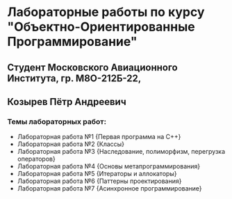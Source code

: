 # **Лабораторные работы по курсу "Объектно-Ориентированные Программирование"**
## Студент Московского Авиационного Института, гр. М8О-212Б-22,
## Козырев Пётр Андреевич

### Темы лабораторных работ:

- Лабораторная работа №1 {Первая программа на C++}
- Лабораторная работа №2 {Классы}
- Лабораторная работа №3 {Наследование, полиморфизм, перегрузка операторов}
- Лабораторная работа №4 {Основы метапрограммирования}
- Лабораторная работа №5 {Итераторы и аллокаторы}
- Лабораторная работа №6 {Паттерны проектирования}
- Лабораторная работа №7 {Асинхронное программирование}

